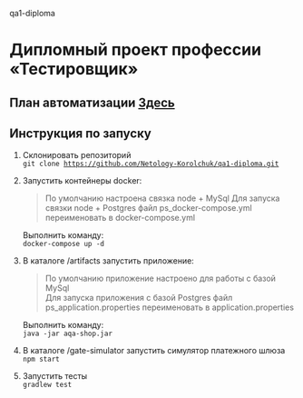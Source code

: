  qa1-diploma
# Дипломный проект профессии «Тестировщик»

План автоматизации [Здесь](Plan.md)
---------------------
## Инструкция по запуску

1. Склонировать репозиторий  
    <code>git clone https://github.com/Netology-Korolchuk/qa1-diploma.git</code>

2. Запустить контейнеры docker:     
    > По умолчанию настроена связка node + MySql
    Для запуска связки node + Postgres файл ps_docker-compose.yml переименовать в docker-compose.yml   
 
    Выполнить команду:  
    <code>docker-compose up -d</code>
 
3. В каталоге /artifacts запустить приложение:  
    > По умолчанию приложение настроено для работы с базой MySql  
    Для запуска приложения с базой Postgres файл ps_application.properties переименовать в application.properties   
   
    Выполнить команду:  
    <code>java -jar aqa-shop.jar</code>

4. В каталоге /gate-simulator запустить симулятор платежного шлюза  
   <code>npm start</code>

5. Запустить тесты  
   <code>gradlew test<code>








